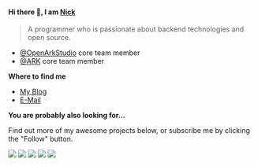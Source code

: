 #### Hi there 👋, I am [Nick](https://github.com/NickYang1988)

> A programmer who is passionate about backend technologies and open source.

- [@OpenArkStudio](https://github.com/OpenArkStudio) core team member
- [@ARK](https://github.com/OpenArkStudio/ARK) core team member

**Where to find me**

- [My Blog](https://cppfans.org)
- [E-Mail](mailto:nickyang4self_at_gmail.com)

**You are probably also looking for...**

Find out more of my awesome projects below, or subscribe me by clicking the "Follow" button.

![](https://github-profile-summary-cards.vercel.app/api/cards/profile-details?username=NickYang1988&theme=github)
![](https://github-profile-summary-cards.vercel.app/api/cards/repos-per-language?username=NickYang1988&theme=github)
![](https://github-profile-summary-cards.vercel.app/api/cards/most-commit-language?username=NickYang1988&theme=github)
![](https://github-profile-summary-cards.vercel.app/api/cards/stats?username=NickYang1988&theme=github)
![](https://github-profile-summary-cards.vercel.app/api/cards/productive-time?username=NickYang1988&theme=github)
